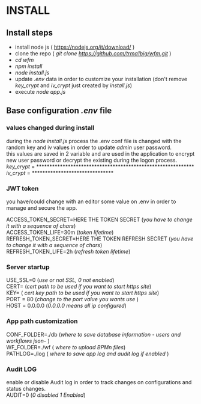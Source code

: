 # INSTALL
## Install steps
 + install node js ( https://nodejs.org/it/download/ )
 + clone the repo ( _git clone https://github.com/trma1big/wfm.git_ )
 + _cd wfm_
 + _npm install_
 + _node install.js_
 + update _.env_ data in order to customize your installation (don't remove _key_crypt_ and _iv_crypt_ just created by _install.js_)
 + execute _node app.js_

## Base configuration _.env_ file
### values changed during install
during the _node install.js_ process the .env conf file is changed with the random key and iv values in order to update _admin_ user password.<br>
this values are saved in 2 variable and are used in the application to encrypt new user password or decrypt the existing during the logon process.<br>
_key_crypt_ = ************************************************************<br>
_iv_crypt_ = *******************************<br>
### JWT token
you have/could change with an editor some value on .env in order to manage and secure the app.<br>



ACCESS_TOKEN_SECRET=HERE THE TOKEN SECRET (_you have to change it with a sequence of chars_)<br>
ACCESS_TOKEN_LIFE=30m (_token lifetime_)<br>
REFRESH_TOKEN_SECRET=HERE THE TOKEN REFRESH SECRET (_you have to change it with a sequence of chars_)<br>
REFRESH_TOKEN_LIFE=2h (_refresh token lifetime_)<br>

### Server startup
USE_SSL=0 (_use or not SSL, 0 not enabled_)<br>
CERT= (_cert path to be used if you want to start https site_)<br>
KEY= ( _cert key path to be used if you want to start https site_)<br>
PORT = 80 (_change to the port value you wants use_ )<br>
HOST = 0.0.0.0 (_0.0.0.0 means all ip configured_)<br>

### App path customization
CONF_FOLDER=./db (_where to save database information - users and workflows json-_ )<br>
WF_FOLDER=./wf ( _where to upload BPMn files_)<br>
PATHLOG=./log ( _where to save app log and audit log if enabled_  )<br>

### Audit LOG
enable or disable Audit log in order to track changes on configurations and status changes.<br>
AUDIT=0 (_0 disabled 1 Enabled_)<br>